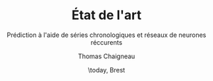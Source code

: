 ---
title: "État de l'art"
author: [Thomas Chaigneau]
subtitle: "Prédiction à l'aide de séries chronologiques et réseaux de neurones réccurents"
date: \today, Brest
keywords: [Machine Learning, Crypto-currency, Prediction]
bibliography: "content/bibliography.bib"
titlepage: true
titlepage-rule-color: "F38701"
titlepage-text-color: "000000"
toc-own-page: true
mainfont: "Arial"
sansfont: "Arial"
table-use-row-colors: true
code-block-font-size: \scriptsize
---
